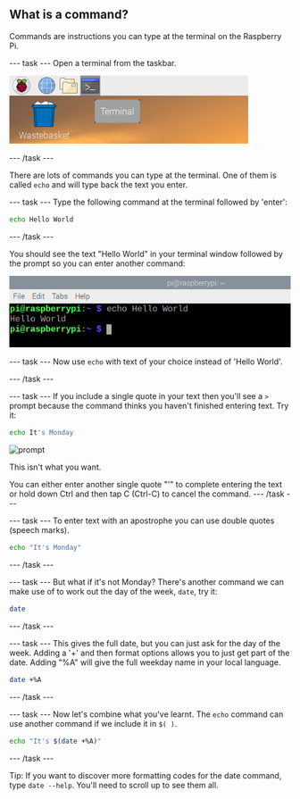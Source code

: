 ## What is a command?

Commands are instructions you can type at the terminal on the Raspberry Pi. 

--- task ---
Open a terminal from the taskbar. 

![terminal icon](images/command-terminal.png)

--- /task ---

There are lots of commands you can type at the terminal. One of them is called `echo` and will type back the text you enter. 

--- task ---
Type the following command at the terminal followed by 'enter':

```bash
echo Hello World
```
--- /task ---

You should see the text "Hello World" in your terminal window followed by the prompt so you can enter another command:

![Echo output](images/command-hello-world-output.png)

--- task ---
Now use `echo` with text of your choice instead of 'Hello World'. 

--- /task ---

--- task ---
If you include a single quote in your text then you'll see a `>` prompt because the command thinks you haven't finished entering text. Try it:

```bash
echo It's Monday
```

![prompt](images/command_prompt.png)

This isn't what you want.

You can either enter another single quote "'" to complete entering the text or hold down Ctrl and then tap C (Ctrl-C) to cancel the command. 
--- /task ---

--- task ---
To enter text with an apostrophe you can use double quotes (speech marks).

```bash
echo "It's Monday"
```

--- /task ---

--- task ---
But what if it's not Monday? There's another command we can make use of to work out the day of the week, `date`, try it: 

```bash
date
```
--- /task ---

--- task ---
This gives the full date, but you can just ask for the day of the week. Adding a '+' and then format options allows you to just get part of the date. Adding "%A" will give the full weekday name in your local language. 

```bash
date +%A
```
--- /task ---

--- task ---
Now let's combine what you've learnt. The `echo` command can use another command if we include it in `$( )`. 

```bash
echo "It's $(date +%A)"
```
--- /task ---

Tip: If you want to discover more formatting codes for the date command, type `date --help`. You'll need to scroll up to see them all.
